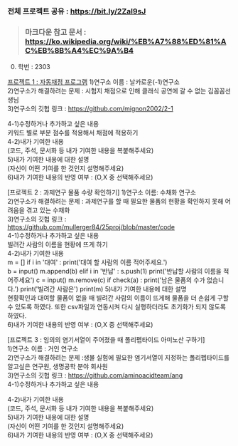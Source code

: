 ### 전체 프로젝트 공유 : https://bit.ly/2ZaI9sJ<br>
> ### 마크다운 참고 문서 : https://ko.wikipedia.org/wiki/%EB%A7%88%ED%81%AC%EB%8B%A4%EC%9A%B4

0. 학번 : 2303<br>

[프로젝트 1 : 자동채점 프로그램](54)
1)연구소 이름 : 날카로운(-1)연구소<br>
2)연구소가 해결하려는 문제 : 시험지 채점으로 인해 클래식 공연에 갈 수 없는 김꼼꼼선생님<br>
3)연구소의 깃헙 링크 : https://github.com/mignon2002/2-1<br>

4-1)수정하거나 추가하고 싶은 내용<br>
키워드 별로 부분 점수를 적용해서 채점에 적용하기<br>
4-2)내가 기여한 내용<br>
(코드, 주석, 문서화 등 내가 기여한 내용을 복붙해주세요)<br>
5)내가 기여한 내용에 대한 설명<br>
(자신이 어떤 기여를 한 것인지 설명해주세요)<br>
6)내가 기여한 내용의 반영 여부 : (O,X 중 선택해주세요)<br>

[프로젝트 2 : 과제연구 물품 수량 확인하기]
1)연구소 이름: 수채화 연구소<br>
2)연구소가 해결하려는 문제 : 과제연구를 할 때 필요한 물품의 현황을 확인하지 못해 어려움을 겪고 있는 수채화<br>
3)연구소의 깃헙 링크 : https://github.com/mullerger84/25proj/blob/master/code<br>
4-1)수정하거나 추가하고 싶은 내용<br>
빌려간 사람의 이름을 현황에 뜨게 하기<br>
4-2)내가 기여한 내용<br>
m = []
if i in '대여' :
            print('대여 할 사람의 이름 적어주세요.')  
            b = input()
            m.append(b)
 elif i in '반납' :
            s.push(1)
            print('반납할 사람의 이름을 적어주세요')
            c = input()
            m.remove(c)
if check(a) :
    print('남은 물품의 수가 없습니다.')
    print('빌려간 사람은')
    print(m)
5)내가 기여한 내용에 대한 설명<br>
현황확인과 대여할 물품이 없을 때 빌려간 사람의 이름이 뜨게해 물품을 더 손쉽게 구할 수 있도록 하였다. 
또한 csv파일과 연동시켜 다시 실행하더라도 초기화가 되지 않도록 하였다.<br>
6)내가 기여한 내용의 반영 여부 : (O,X 중 선택해주세요)<br>

[프로젝트 3 : 임의의 염기서열이 주어졌을 때 폴리펩타이드 아미노산 구하기]<br>
1)연구소 이름 : 거인 연구소<br>
2)연구소가 해결하려는 문제 :생물 실험에 필요한 염기서열이 지정하는 폴리펩타이드를 알고싶은 연구원, 생명공학 분야 회사원<br>
3)연구소의 깃헙 링크 : https://github.com/aminoacidteam/ang<br>
4-1)수정하거나 추가하고 싶은 내용<br>

4-2)내가 기여한 내용<br>
(코드, 주석, 문서화 등 내가 기여한 내용을 복붙해주세요)<br>
5)내가 기여한 내용에 대한 설명<br>
(자신이 어떤 기여를 한 것인지 설명해주세요)<br>
6)내가 기여한 내용의 반영 여부 : (O,X 중 선택해주세요)<br>

